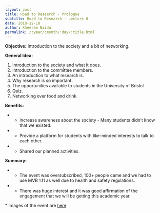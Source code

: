 ```yaml
---
layout: post
title: Road to Research - Prologue
subtitle: Road to Research - Lecture 0
date: 2018-12-18
author: Kheeran Naidu
permalink: /:year/:month/:day/:title.html
---
```

**Objective:** Introduction to the society and a bit of networking.

**General Idea:**
1. Introduction to the society and what it does.
2. Introduction to the committee members.
3. An introduction to what research is.
4. Why research is so important.
5. The opportunities available to students in the University of Bristol
6. Quiz.
7. Networking over food and drink.

**Benefits:**
* - Increase awareness about the society - Many students didn't know that we existed.
* - Provide a platform for students with like-minded interests to talk to each other.
* - Shared our planned activities.

**Summary:**
* - The event was oversubscribed, 100+ people came and we had to use MVB 1.11 as well due to health and safety regulations.
* - There was huge interest and it was good affirmation of the engagement that we will be getting this academic year.

\* Images of the event are [here](https://bristolresearchsoc.github.io/events/)
